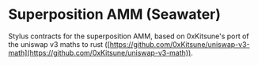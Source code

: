 
# Superposition AMM (Seawater)

Stylus contracts for the superposition AMM, based on 0xKitsune's port of the uniswap v3 maths to rust ([https://github.com/0xKitsune/uniswap-v3-math](https://github.com/0xKitsune/uniswap-v3-math)).
